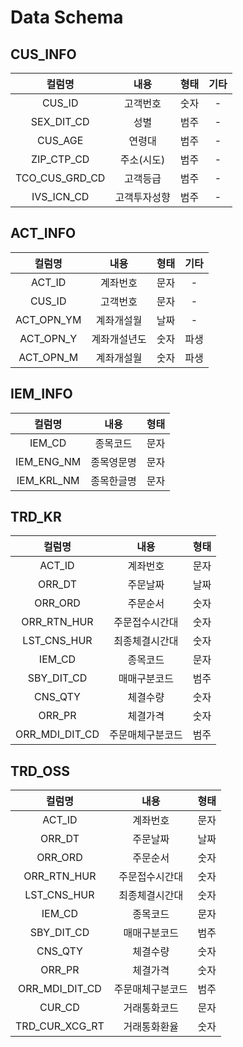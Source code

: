 # Data Schema

## CUS_INFO
|컬럼명|내용|형태|기타|
|:-:|:-:|:-:|:-:|
|CUS_ID|고객번호|숫자|-|
|SEX_DIT_CD|성별|범주|-|
|CUS_AGE|연령대|범주|-|
|ZIP_CTP_CD|주소(시도)|범주|-|
|TCO_CUS_GRD_CD|고객등급|범주|-|
|IVS_ICN_CD|고객투자성향|범주|-|

## ACT_INFO
|컬럼명|내용|형태|기타|
|:-:|:-:|:-:|:-:|
|ACT_ID|계좌번호|문자|-|
|CUS_ID|고객번호|문자|-|
|ACT_OPN_YM|계좌개설월|날짜|-|
|ACT_OPN_Y|계좌개설년도|숫자|파생|
|ACT_OPN_M|계좌개설월|숫자|파생|

## IEM_INFO
|컬럼명|내용|형태|
|:-:|:-:|:-:|
|IEM_CD|종목코드|문자|
|IEM_ENG_NM|종목영문명|문자|
|IEM_KRL_NM|종목한글명|문자|

## TRD_KR
|컬럼명|내용|형태|
|:-:|:-:|:-:|
|ACT_ID|계좌번호|문자|
|ORR_DT|주문날짜|날짜|
|ORR_ORD|주문순서|숫자|
|ORR_RTN_HUR|주문접수시간대|숫자|
|LST_CNS_HUR|최종체결시간대|숫자|
|IEM_CD|종목코드|문자|
|SBY_DIT_CD|매매구분코드|범주|
|CNS_QTY|체결수량|숫자|
|ORR_PR|체결가격|숫자|
|ORR_MDI_DIT_CD|주문매체구분코드|범주|

## TRD_OSS
|컬럼명|내용|형태|
|:-:|:-:|:-:|
|ACT_ID|계좌번호|문자|
|ORR_DT|주문날짜|날짜|
|ORR_ORD|주문순서|숫자|
|ORR_RTN_HUR|주문접수시간대|숫자|
|LST_CNS_HUR|최종체결시간대|숫자|
|IEM_CD|종목코드|문자|
|SBY_DIT_CD|매매구분코드|범주|
|CNS_QTY|체결수량|숫자|
|ORR_PR|체결가격|숫자|
|ORR_MDI_DIT_CD|주문매체구분코드|범주|
|CUR_CD|거래통화코드|문자|
|TRD_CUR_XCG_RT|거래통화환율|숫자|
